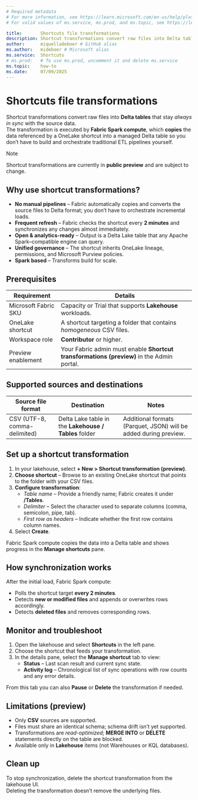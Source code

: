```yaml
---
# Required metadata
# For more information, see https://learn.microsoft.com/en-us/help/platform/learn-editor-add-metadata
# For valid values of ms.service, ms.prod, and ms.topic, see https://learn.microsoft.com/en-us/help/platform/metadata-taxonomies

title:       Shortcuts file transformations
description: Shortcut transformations convert raw files into Delta tables that stay always in sync with the source data.  
author:      miquelladeboer # GitHub alias
ms.author:   mideboer # Microsoft alias
ms.service:  Shortcuts
# ms.prod:   # To use ms.prod, uncomment it and delete ms.service
ms.topic:    how-to
ms.date:     07/09/2025
---
```


# Shortcuts file transformations

Shortcut transformations convert raw files into **Delta tables** that stay _always in sync_ with the source data.  
The transformation is executed by **Fabric Spark compute**, which **copies** the data referenced by a OneLake shortcut into a managed Delta table so you don’t have to build and orchestrate traditional ETL pipelines yourself.

> [!NOTE]  
> Shortcut transformations are currently in **public preview** and are subject to change.

## Why use shortcut transformations?

* **No manual pipelines** – Fabric automatically copies and converts the source files to Delta format; you don’t have to orchestrate incremental loads.  
* **Frequent refresh** – Fabric checks the shortcut every **2 minutes** and synchronizes any changes almost immediately.  
* **Open & analytics-ready** – Output is a Delta Lake table that any Apache Spark–compatible engine can query.  
* **Unified governance** – The shortcut inherits OneLake lineage, permissions, and Microsoft Purview policies.
* **Spark based** – Transforms build for scale. 

## Prerequisites

| Requirement | Details |
|-------------|---------|
| Microsoft Fabric SKU | Capacity or Trial that supports **Lakehouse** workloads. |
| OneLake shortcut | A shortcut targeting a folder that contains _homogeneous_ CSV files. |
| Workspace role | **Contributor** or higher. |
| Preview enablement | Your Fabric admin must enable **Shortcut transformations (preview)** in the Admin portal. |

## Supported sources and destinations

| Source file format | Destination | Notes |
|--------------------|-------------|-------|
| CSV (UTF-8, comma-delimited) | Delta Lake table in the **Lakehouse / Tables** folder | Additional formats (Parquet, JSON) will be added during preview. |

## Set up a shortcut transformation

1. In your lakehouse, select **+ New > Shortcut transformation (preview)**.  
2. **Choose shortcut** – Browse to an existing OneLake shortcut that points to the folder with your CSV files.  
3. **Configure transformation**:  
   - *Table name* – Provide a friendly name; Fabric creates it under **/Tables**.  
   - *Delimiter* – Select the character used to separate columns (comma, semicolon, pipe, tab).  
   - *First row as headers* – Indicate whether the first row contains column names.  
4. Select **Create**.

Fabric Spark compute copies the data into a Delta table and shows progress in the **Manage shortcuts** pane.

## How synchronization works

After the initial load, Fabric Spark compute:

* Polls the shortcut target **every 2 minutes**.  
* Detects **new or modified files** and appends or overwrites rows accordingly.  
* Detects **deleted files** and removes corresponding rows.  

## Monitor and troubleshoot

1. Open the lakehouse and select **Shortcuts** in the left pane.  
2. Choose the shortcut that feeds your transformation.  
3. In the details pane, select the **Manage shortcut** tab to view:  
   * **Status** – Last scan result and current sync state.  
   * **Activity log** – Chronological list of sync operations with row counts and any error details.  

From this tab you can also **Pause** or **Delete** the transformation if needed.

## Limitations (preview)

* Only **CSV** sources are supported.  
* Files must share an identical schema; schema drift isn’t yet supported.  
* Transformations are _read-optimized_; **MERGE INTO** or **DELETE** statements directly on the table are blocked.  
* Available only in **Lakehouse** items (not Warehouses or KQL databases).  

## Clean up

To stop synchronization, delete the shortcut transformation from the lakehouse UI.  
Deleting the transformation doesn’t remove the underlying files.
